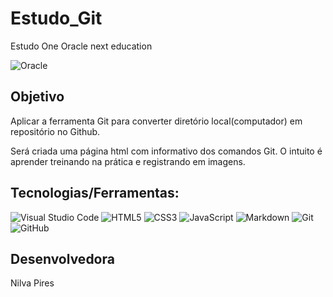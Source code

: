 # Estudo_Git

Estudo One Oracle next education

![Oracle](https://img.shields.io/badge/Oracle-F80000?style=for-the-badge&logo=oracle&logoColor=white)

## Objetivo

Aplicar a ferramenta Git para converter diretório local(computador) em repositório no Github.

Será criada uma página html com informativo dos comandos Git. O intuito é aprender
treinando na prática e registrando em imagens.

## Tecnologias/Ferramentas:

![Visual Studio Code](https://img.shields.io/badge/Visual%20Studio%20Code-0078d7.svg?style=for-the-badge&logo=visual-studio-code&logoColor=white)
![HTML5](https://img.shields.io/badge/html5-%23E34F26.svg?style=for-the-badge&logo=html5&logoColor=white)
![CSS3](https://img.shields.io/badge/css3-%231572B6.svg?style=for-the-badge&logo=css3&logoColor=white)
![JavaScript](https://img.shields.io/badge/javascript-%23323330.svg?style=for-the-badge&logo=javascript&logoColor=%23F7DF1E)
![Markdown](https://img.shields.io/badge/markdown-%23000000.svg?style=for-the-badge&logo=markdown&logoColor=white)
![Git](https://img.shields.io/badge/git-%23F05033.svg?style=for-the-badge&logo=git&logoColor=white)
![GitHub](https://img.shields.io/badge/github-%23121011.svg?style=for-the-badge&logo=github&logoColor=white)

## Desenvolvedora

Nilva Pires
